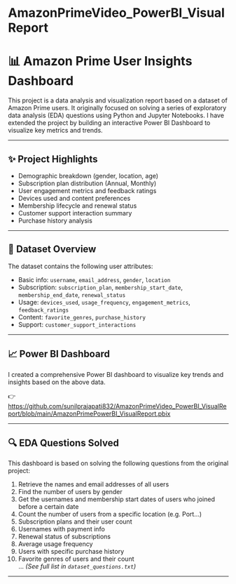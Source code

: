 # AmazonPrimeVideo_PowerBI_VisualReport

# 📊 Amazon Prime User Insights Dashboard

This project is a data analysis and visualization report based on a dataset of Amazon Prime users. It originally focused on solving a series of exploratory data analysis (EDA) questions using Python and Jupyter Notebooks. I have extended the project by building an interactive Power BI Dashboard to visualize key metrics and trends.

---

## ✨ Project Highlights

- Demographic breakdown (gender, location, age)
- Subscription plan distribution (Annual, Monthly)
- User engagement metrics and feedback ratings
- Devices used and content preferences
- Membership lifecycle and renewal status
- Customer support interaction summary
- Purchase history analysis

---

## 📁 Dataset Overview

The dataset contains the following user attributes:

- Basic info: `username`, `email_address`, `gender`, `location`
- Subscription: `subscription_plan`, `membership_start_date`, `membership_end_date`, `renewal_status`
- Usage: `devices_used`, `usage_frequency`, `engagement_metrics`, `feedback_ratings`
- Content: `favorite_genres`, `purchase_history`
- Support: `customer_support_interactions`

---

## 📈 Power BI Dashboard

I created a comprehensive Power BI dashboard to visualize key trends and insights based on the above data.

👉 https://github.com/sunilprajapati832/AmazonPrimeVideo_PowerBI_VisualReport/blob/main/AmazonPrimePowerBI_VisualReport.pbix

---

## 🔍 EDA Questions Solved

This dashboard is based on solving the following questions from the original project:

1. Retrieve the names and email addresses of all users  
2. Find the number of users by gender  
3. Get the usernames and membership start dates of users who joined before a certain date  
4. Count the number of users from a specific location (e.g. Port...)  
5. Subscription plans and their user count  
6. Usernames with payment info  
7. Renewal status of subscriptions  
8. Average usage frequency  
9. Users with specific purchase history  
10. Favorite genres of users and their count  
... _(See full list in `dataset_questions.txt`)_

---



